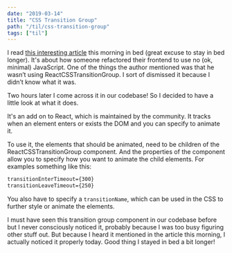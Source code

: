 ```yaml
---
date: "2019-03-14"
title: "CSS Transition Group"
path: "/til/css-transition-group"
tags: ["til"]
---
```


I read [this interesting article](https://dev.to/winduptoy/a-javascript-free-frontend-2d3e) this morning in bed (great excuse to stay in bed longer). It's about how someone refactored their frontend to use no (ok, minimal) JavaScript. One of the things the author mentioned was that he wasn’t using ReactCSSTransitionGroup. I sort of dismissed it because I didn’t know what it was.

Two hours later I  come across it in our codebase!
So I decided to have a little look at what it does.

It's an add on to React, which is maintained by the community. 
It tracks when an element enters or exists the DOM and you can specify to animate it. 

To use it, the elements that should be animated, need to be children of the ReactCSSTransitionGroup component. And the properties of the component allow you to specify how you want to animate the child elements. For examples something like this:

```css
transitionEnterTimeout={300}
transitionLeaveTimeout={250}
```

You also have to specify a `transitionName`, which can be used in the CSS to further style or animate the elements.

I must have seen this transition group component in our codebase before but I never consciously noticed it, probably because I was too busy figuring other stuff out. But because I heard it mentioned in the article this morning, I actually noticed it properly today. Good thing I stayed in bed a bit longer!
